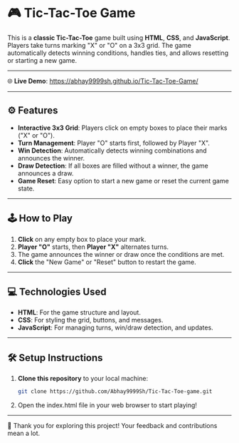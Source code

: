 # 🎮 Tic-Tac-Toe Game


This is a **classic Tic-Tac-Toe** game built using **HTML**, **CSS**, and **JavaScript**. Players take turns marking "X" or "O" on a 3x3 grid. The game automatically detects winning conditions, handles ties, and allows resetting or starting a new game.

---

🌐 **Live Demo**: https://abhay9999sh.github.io/Tic-Tac-Toe-Game/ 

---

## ⚙️ Features

- **Interactive 3x3 Grid**: Players click on empty boxes to place their marks ("X" or "O").
- **Turn Management**: Player "O" starts first, followed by Player "X".
- **Win Detection**: Automatically detects winning combinations and announces the winner.
- **Draw Detection**: If all boxes are filled without a winner, the game announces a draw.
- **Game Reset**: Easy option to start a new game or reset the current game state.

---

## 🕹️ How to Play

1. **Click** on any empty box to place your mark.
2. **Player "O"** starts, then **Player "X"** alternates turns.
3. The game announces the winner or draw once the conditions are met.
4. **Click** the "New Game" or "Reset" button to restart the game.

---

## 💻 Technologies Used

- **HTML**: For the game structure and layout.
- **CSS**: For styling the grid, buttons, and messages.
- **JavaScript**: For managing turns, win/draw detection, and updates.

---

## 🛠️ Setup Instructions

1. **Clone this repository** to your local machine:
   ```bash
   git clone https://github.com/Abhay9999Sh/Tic-Tac-Toe-game.git
2. Open the index.html file in your web browser to start playing!

---
🌟 Thank you for exploring this project! Your feedback and contributions mean a lot.
